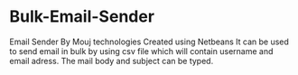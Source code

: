 # Bulk-Email-Sender
Email Sender By Mouj technologies
Created using Netbeans 
It can be used to send email in bulk by using csv file which will contain username and email adress. The mail body and subject can be typed.
